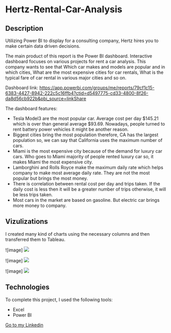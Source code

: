 # Hertz-Rental-Car-Analysis

## Description

Utilizing Power BI to display for a consulting company, Hertz hires you to make certain data driven decisions.

The main product of this report is the Power BI dashboard. Interactive dashboard focuses on various projects for rent a car analysis. This company wants to see that Which car makes and models are popular and in which cities, What are the most expensive cities for car rentals, What is the typical fare  of car rental in various major cities and so on.

Dashboard link: https://app.powerbi.com/groups/me/reports/79cf1c15-6383-4427-8942-222c5c16ffb4?ctid=d5497775-cd33-4800-8f26-da8d56cb922b&pbi_source=linkShare

The dashboard features:

- Tesla Model3 are the most popular car.  Average cost per day $145.21 which is over than general average $93.69. Nowadays, people turned to rent battery power vehicles it might be another reason. 
- Biggest cities bring the most population therefore, CA has the largest population so, we can say that California uses the maximum number of cars.
- Miami is the most expensive city because of the demand for luxury car cars. Who goes to Miami majority of people rented luxury car so, it makes Miami the most expensive city.
- Lamborghini and Rolls Royce make the maximum daily rate which helps company to make most average daily rate. They are not the most popular but brings the most money.
- There is correlation between rental cost per day and trips taken. If the daily cost is less then it will be a greater number of trips otherwise, it will be less trips taken.
-  Most cars in the market are based on gasoline. But electric car brings more money to company.

## Vizulizations

I created many kind of charts using the necessary columns and then transferred them to Tableau.

![image] <img src = "https://github.com/tansu-ayaz/Hertz-Rental-Car-Analysis/blob/main/Hertz.jpg" />

![image] <img src = "https://github.com/tansu-ayaz/Hertz-Rental-Car-Analysis/blob/main/Hertz1.jpg" />

![image] <img src = "https://github.com/tansu-ayaz/Hertz-Rental-Car-Analysis/blob/main/Hertz2.jpg" />

## Technologies
To complete this project, I used the following tools:
- Excel
- Power BI


<a href="https://www.linkedin.com/in/tansu-ayaz-797bb313a/">Go to my Linkedin</a>

